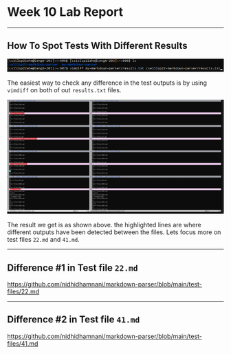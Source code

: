# **Week 10 Lab Report**
___
## How To Spot Tests With Different Results

![vimdiff command](Writeup5-SS/vimdiff_cmd.png)

The easiest way to check any difference in the test outputs is by using `vimdiff` on both of out `results.txt` files.

![vimdiff results](Writeup5-SS/vimdiff_res.png)

The result we get is as shown above. the highlighted lines are where different outputs have been detected between the files. Lets focus more on test files `22.md` and `41.md`.

___
## Difference #1 in Test file `22.md`

https://github.com/nidhidhamnani/markdown-parser/blob/main/test-files/22.md
___
## Difference #2 in Test file `41.md`

https://github.com/nidhidhamnani/markdown-parser/blob/main/test-files/41.md